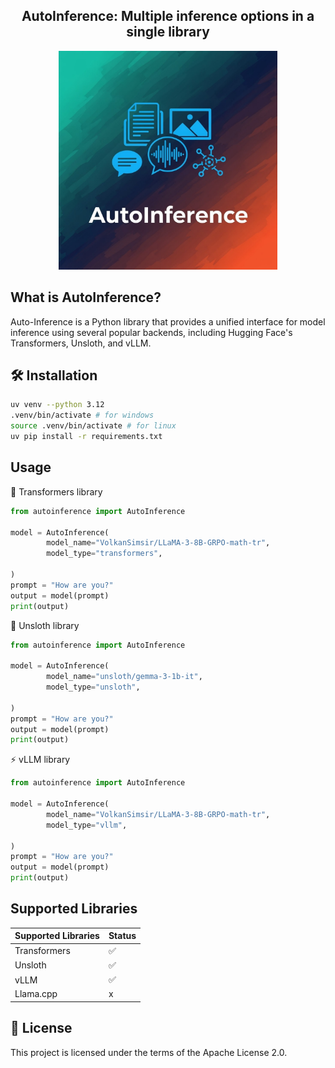 <div align="center">
<h2>
    AutoInference: Multiple inference options in a single library
</h2>
<img width="350" alt="teaser" src="assets\logo.jpeg">
</div>



## What is AutoInference?
Auto-Inference is a Python library that provides a unified interface for model inference using several popular backends, including Hugging Face's Transformers, Unsloth, and vLLM.


## 🛠️ Installation

```bash
uv venv --python 3.12
.venv/bin/activate # for windows
source .venv/bin/activate # for linux
uv pip install -r requirements.txt
```

## Usage

🤗 Transformers library
```python
from autoinference import AutoInference

model = AutoInference(
        model_name="VolkanSimsir/LLaMA-3-8B-GRPO-math-tr", 
        model_type="transformers",
        
)
prompt = "How are you?"
output = model(prompt)
print(output)
```

🦥 Unsloth library
```python
from autoinference import AutoInference

model = AutoInference(
        model_name="unsloth/gemma-3-1b-it", 
        model_type="unsloth",
        
)
prompt = "How are you?"
output = model(prompt)
print(output)
```

⚡️ vLLM library
```python
from autoinference import AutoInference

model = AutoInference(
        model_name="VolkanSimsir/LLaMA-3-8B-GRPO-math-tr",
        model_type="vllm",
         
)
prompt = "How are you?"
output = model(prompt)
print(output)
```

## Supported Libraries

| Supported Libraries |  Status   
|----------------------|---|
| Transformers                 | ✅ 
| Unsloth                 | ✅
| vLLM              | ✅ 
| Llama.cpp         | x



## 📜 License

This project is licensed under the terms of the Apache License 2.0.
